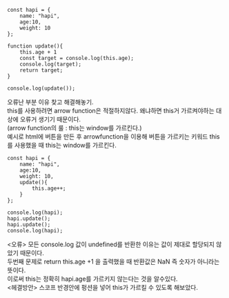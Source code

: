 ```
const hapi = {
    name: "hapi",
    age:10,
    weight: 10
};

function update(){
    this.age + 1
    const target = console.log(this.age);
    console.log(target);
    return target;
}

console.log(update());
```
오류난 부분 이유 찾고 해결해놓기.<br>
  this를 사용하려면 arrow function은 적절하지않다. 왜냐하면 this거 가르켜야하는 대상에 오류거 생기기 때문이다.<br>
  (arrow function의 룰 : this는 window를 가르킨다.)<br>
  예시로 html에 버튼을 만든 후 arrowfunction을 이용해 버튼을 가르키는 키워드 this를 사용했을 때 this는 window를 가르킨다.
```
const hapi = {
    name: "hapi",
    age:10,
    weight: 10,
    update(){
        this.age++;
    }
};

console.log(hapi);
hapi.update();
hapi.update();
console.log(hapi);
```
<오류>
모든 console.log 값이 undefined를 반환한 이유는 값이 제대로 할당되지 않았기 때문이다.<br>
두번째 문제로 return this.age +1 을 출력했을 때 반환값은 NaN 즉 숫자가 아니라는 뜻이다.<br> 
이로써 this는 정확히 hapi.age를 가르키지 않는다는 것을 알수있다.
<br>
<헤결방안>
스코프 반경안에 펑션을 넣어 this가 가르킬 수 있도록 해보았다.
